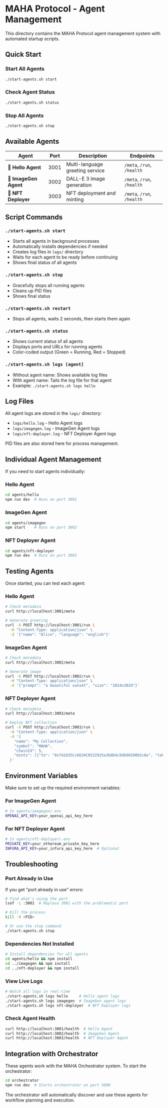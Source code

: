 # MAHA Protocol - Agent Management

This directory contains the MAHA Protocol agent management system with automated startup scripts.

## Quick Start

### Start All Agents

```bash
./start-agents.sh start
```

### Check Agent Status

```bash
./start-agents.sh status
```

### Stop All Agents

```bash
./start-agents.sh stop
```

## Available Agents

| Agent                 | Port | Description                     | Endpoints                  |
| --------------------- | ---- | ------------------------------- | -------------------------- |
| 🤖 **Hello Agent**    | 3001 | Multi-language greeting service | `/meta`, `/run`, `/health` |
| 🎨 **ImageGen Agent** | 3002 | DALL-E 3 image generation       | `/meta`, `/run`, `/health` |
| 🚀 **NFT Deployer**   | 3003 | NFT deployment and minting      | `/meta`, `/run`, `/health` |

## Script Commands

### `./start-agents.sh start`

- Starts all agents in background processes
- Automatically installs dependencies if needed
- Creates log files in `logs/` directory
- Waits for each agent to be ready before continuing
- Shows final status of all agents

### `./start-agents.sh stop`

- Gracefully stops all running agents
- Cleans up PID files
- Shows final status

### `./start-agents.sh restart`

- Stops all agents, waits 2 seconds, then starts them again

### `./start-agents.sh status`

- Shows current status of all agents
- Displays ports and URLs for running agents
- Color-coded output (Green = Running, Red = Stopped)

### `./start-agents.sh logs [agent]`

- Without agent name: Shows available log files
- With agent name: Tails the log file for that agent
- Example: `./start-agents.sh logs hello`

## Log Files

All agent logs are stored in the `logs/` directory:

- `logs/hello.log` - Hello Agent logs
- `logs/imagegen.log` - ImageGen Agent logs
- `logs/nft-deployer.log` - NFT Deployer Agent logs

PID files are also stored here for process management.

## Individual Agent Management

If you need to start agents individually:

### Hello Agent

```bash
cd agents/hello
npm run dev  # Runs on port 3001
```

### ImageGen Agent

```bash
cd agents/imagegen
npm start    # Runs on port 3002
```

### NFT Deployer Agent

```bash
cd agents/nft-deployer
npm run dev  # Runs on port 3003
```

## Testing Agents

Once started, you can test each agent:

### Hello Agent

```bash
# Check metadata
curl http://localhost:3001/meta

# Generate greeting
curl -X POST http://localhost:3001/run \
  -H "Content-Type: application/json" \
  -d '{"name": "Alice", "language": "english"}'
```

### ImageGen Agent

```bash
# Check metadata
curl http://localhost:3002/meta

# Generate image
curl -X POST http://localhost:3002/run \
  -H "Content-Type: application/json" \
  -d '{"prompt": "a beautiful sunset", "size": "1024x1024"}'
```

### NFT Deployer Agent

```bash
# Check metadata
curl http://localhost:3003/meta

# Deploy NFT collection
curl -X POST http://localhost:3003/run \
  -H "Content-Type: application/json" \
  -d '{
    "name": "My Collection",
    "symbol": "MAHA",
    "chainId": 5,
    "mints": [{"to": "0x742d35Cc6634C0532925a3b8D4c9db96590b5c8e", "tokenURI": "https://example.com/token1"}]
  }'
```

## Environment Variables

Make sure to set up the required environment variables:

### For ImageGen Agent

```bash
# In agents/imagegen/.env
OPENAI_API_KEY=your_openai_api_key_here
```

### For NFT Deployer Agent

```bash
# In agents/nft-deployer/.env
PRIVATE_KEY=your_ethereum_private_key_here
INFURA_API_KEY=your_infura_api_key_here  # Optional
```

## Troubleshooting

### Port Already in Use

If you get "port already in use" errors:

```bash
# Find what's using the port
lsof -i :3001  # Replace 3001 with the problematic port

# Kill the process
kill -9 <PID>

# Or use the stop command
./start-agents.sh stop
```

### Dependencies Not Installed

```bash
# Install dependencies for all agents
cd agents/hello && npm install
cd ../imagegen && npm install
cd ../nft-deployer && npm install
```

### View Live Logs

```bash
# Watch all logs in real-time
./start-agents.sh logs hello     # Hello agent logs
./start-agents.sh logs imagegen  # ImageGen agent logs
./start-agents.sh logs nft-deployer  # NFT Deployer logs
```

### Check Agent Health

```bash
curl http://localhost:3001/health  # Hello Agent
curl http://localhost:3002/health  # ImageGen Agent
curl http://localhost:3003/health  # NFT Deployer Agent
```

## Integration with Orchestrator

These agents work with the MAHA Orchestrator system. To start the orchestrator:

```bash
cd orchestrator
npm run dev  # Starts orchestrator on port 3000
```

The orchestrator will automatically discover and use these agents for workflow planning and execution.
